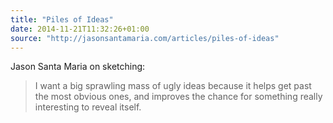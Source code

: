 ```yaml
---
title: "Piles of Ideas"
date: 2014-11-21T11:32:26+01:00
source: "http://jasonsantamaria.com/articles/piles-of-ideas"
---
```


Jason Santa Maria on sketching:

> I want a big sprawling mass of ugly ideas because it helps get past the most obvious ones, and improves the chance for something really interesting to reveal itself.
